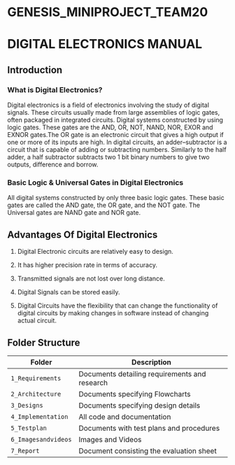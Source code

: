 # GENESIS_MINIPROJECT_TEAM20
# DIGITAL ELECTRONICS MANUAL
## Introduction
### What is Digital Electronics?


Digital electronics is a field of electronics involving the study of digital signals. These circuits usually  made from large assemblies of logic gates, often packaged in integrated circuits. Digital systems constructed by using logic gates. These gates are the AND, OR, NOT, NAND, NOR, EXOR and EXNOR gates.The OR gate is an electronic circuit that gives a high output if one or more of its inputs are high.
In digital circuits, an adder–subtractor is a circuit that is capable of adding or subtracting numbers. Similarly to the half adder, a half subtractor subtracts two 1 bit binary numbers to give two outputs, difference and borrow.

### Basic Logic & Universal Gates in Digital Electronics 


All digital systems constructed by only three basic logic gates. These basic gates are called the AND gate, the OR gate, and the NOT gate. The Universal gates are NAND gate and NOR gate.


## Advantages Of Digital Electronics

1. Digital Electronic circuits are relatively easy to design.

2. It has higher precision rate in terms of accuracy.

3. Transmitted signals are not lost over long distance.

4. Digital Signals can be stored easily.

5. Digital Circuits have the flexibility that can change the functionality of digital circuits by making changes in software instead of changing actual circuit.


 



      
## Folder Structure
Folder             | Description
-------------------| -----------------------------------------
`1_Requirements`   | Documents detailing requirements and research
 `2_Architecture`   | Documents specifying  Flowcharts
`3_Designs`         | Documents specifying design details
`4_Implementation` | All code and documentation
`5_Testplan`      | Documents with test plans and procedures
`6_Imagesandvideos`   | Images and Videos 
`7_Report`   | Document consisting the evaluation sheet 




















